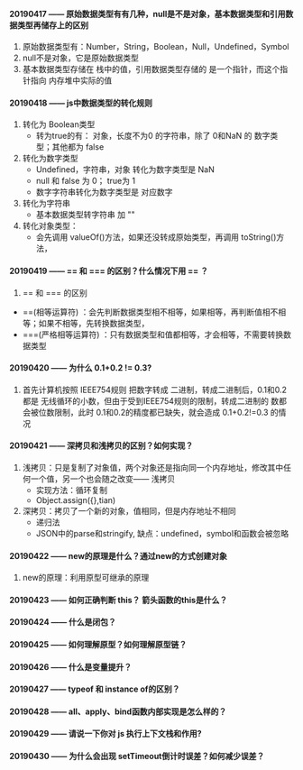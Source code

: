 #### 20190417 ——  原始数据类型有有几种，null是不是对象，基本数据类型和引用数据类型再储存上的区别

1. 原始数据类型有：Number，String，Boolean，Null，Undefined，Symbol
2. null不是对象，它是原始数据类型
3. 基本数据类型存储在 栈中的值，引用数据类型存储的 是一个指针，而这个指针指向 内存堆中实际的值



#### 20190418 —— js中数据类型的转化规则

1. 转化为 Boolean类型
   - 转为true的有：  对象，长度不为0 的字符串，除了 0和NaN 的 数字类型；其他都为  false
2. 转化为数字类型
   - Undefined，字符串，对象 转化为数字类型是  NaN
   - null 和 false 为 0； true为 1
   - 数字字符串转化为数字类型是   对应数字
3. 转化为字符串
   - 基本数据类型转字符串  加  ""
4. 转化对象类型： 
   - 会先调用 valueOf()方法，如果还没转成原始类型，再调用 toString()方法，



#### 20190419  ——   == 和 === 的区别？什么情况下用  == ？

1.  == 和 === 的区别
   - ==(相等运算符) ：会先判断数据类型相不相等，如果相等，再判断值相不相等；如果不相等，先转换数据类型，
   - ===(严格相等运算符) ：只有数据类型和值都相等，才会相等，不需要转换数据类型



#### 20190420 ——   为什么 0.1+0.2 != 0.3?

1. 首先计算机按照 IEEE754规则 把数字转成 二进制，转成二进制后，0.1和0.2都是 无线循环的小数，但由于受到IEEE754规则的限制，转成二进制的 数都会被位数限制，此时 0.1和0.2的精度都已缺失，就会造成 0.1+0.2!=0.3 的情况





#### 20190421 ——  深拷贝和浅拷贝的区别？如何实现？

1. 浅拷贝：只是复制了对象值，两个对象还是指向同一个内存地址，修改其中任何一个值，另一个也会随之改变—— 浅拷贝
   - 实现方法：循环复制
   - Object.assign({},tian)
2. 深拷贝：拷贝了一个新的对象，值相同，但是内存地址不相同
   - 递归法
   - JSON中的parse和stringify, 缺点：undefined，symbol和函数会被忽略



#### 20190422 ——  new的原理是什么？通过new的方式创建对象

1. new的原理：利用原型可继承的原理





#### 20190423 —— 如何正确判断 this？ 箭头函数的this是什么？



#### 20190424 —— 什么是闭包？



#### 20190425 —— 如何理解原型？如何理解原型链？



#### 20190426 —— 什么是变量提升？



#### 20190427 —— typeof 和 instance of的区别？



#### 20190428 —— all、apply、bind函数内部实现是怎么样的？



#### 20190429 —— 请说一下你对 js 执行上下文栈和作用?



#### 20190430 —— 为什么会出现 setTimeout倒计时误差？如何减少误差？





